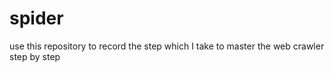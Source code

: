 # spider
use this repository to record the step which I take to master the web crawler
step by step 
